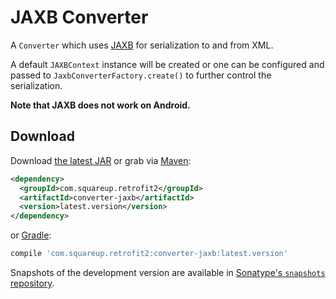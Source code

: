 JAXB Converter
==============

A `Converter` which uses [JAXB][1] for serialization to and from XML.

A default `JAXBContext` instance will be created or one can be configured and passed
to `JaxbConverterFactory.create()` to further control the serialization.

**Note that JAXB does not work on Android.**

Download
--------

Download [the latest JAR][2] or grab via [Maven][3]:
```xml
<dependency>
  <groupId>com.squareup.retrofit2</groupId>
  <artifactId>converter-jaxb</artifactId>
  <version>latest.version</version>
</dependency>
```
or [Gradle][3]:
```groovy
compile 'com.squareup.retrofit2:converter-jaxb:latest.version'
```

Snapshots of the development version are available in [Sonatype's `snapshots` repository][snap].



 [1]: https://github.com/javaee/jaxb-v2
 [2]: https://search.maven.org/remote_content?g=com.squareup.retrofit2&a=converter-jaxb&v=LATEST
 [3]: http://search.maven.org/#search%7Cga%7C1%7Cg%3A%22com.squareup.retrofit2%22%20a%3A%22converter-jaxb%22
 [snap]: https://oss.sonatype.org/content/repositories/snapshots/
